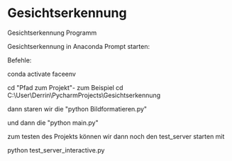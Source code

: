 # Gesichtserkennung
Gesichtserkennung Programm

Gesichtserkennung in Anaconda Prompt starten:

Befehle:

conda activate faceenv

cd "Pfad zum Projekt"- zum Beispiel cd C:\User\Derrin\PycharmProjects\Gesichtserkennung

dann staren wir die "python Bildformatieren.py"

und dann die "python main.py"

zum testen des Projekts können wir dann noch den test_server starten mit

python test_server_interactive.py